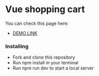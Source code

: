 # Vue shopping cart

You can check this page here:

 - [DEMO LINK](https://bohdanklius.github.io/vue-shopping-cart/)


### Installing

- Fork and clone this repository
- Run npm install in your terminal
- Run npm run dev to start a local server
